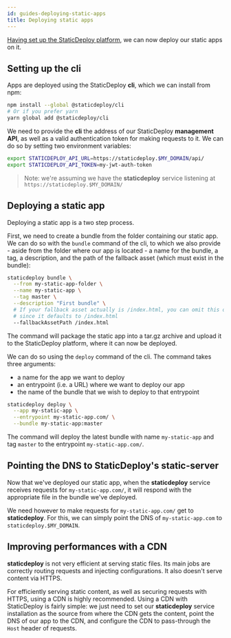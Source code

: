 ```yaml
---
id: guides-deploying-static-apps
title: Deploying static apps
---
```


[Having set up the StaticDeploy platform](/docs/guides-deploying-staticdeploy-with-docker),
we can now deploy our static apps on it.

## Setting up the cli

Apps are deployed using the StaticDeploy **cli**, which we can install from npm:

```sh
npm install --global @staticdeploy/cli
# Or if you prefer yarn
yarn global add @staticdeploy/cli
```

We need to provide the **cli** the address of our StaticDeploy **management
API**, as well as a valid authentication token for making requests to it. We can
do so by setting two environment variables:

```sh
export STATICDEPLOY_API_URL=https://staticdeploy.$MY_DOMAIN/api/
export STATICDEPLOY_API_TOKEN=my-jwt-auth-token
```

> Note: we're assuming we have the **staticdeploy** service listening at
> `https://staticdeploy.$MY_DOMAIN/`

## Deploying a static app

Deploying a static app is a two step process.

First, we need to create a bundle from the folder containing our static app. We
can do so with the `bundle` command of the cli, to which we also provide - aside
from the folder where our app is located - a name for the bundle, a tag, a
description, and the path of the fallback asset (which must exist in the
bundle):

```sh
staticdeploy bundle \
  --from my-static-app-folder \
  --name my-static-app \
  --tag master \
  --description "First bundle" \
  # If your fallback asset actually is /index.html, you can omit this option
  # since it defaults to /index.html
  --fallbackAssetPath /index.html
```

The command will package the static app into a tar.gz archive and upload it to
the StaticDeploy platform, where it can now be deployed.

We can do so using the `deploy` command of the cli. The command takes three
arguments:

- a name for the app we want to deploy
- an entrypoint (i.e. a URL) where we want to deploy our app
- the name of the bundle that we wish to deploy to that entrypoint

```sh
staticdeploy deploy \
  --app my-static-app \
  --entrypoint my-static-app.com/ \
  --bundle my-static-app:master
```

The command will deploy the latest bundle with name `my-static-app` and tag
`master` to the entrypoint `my-static-app.com/`.

## Pointing the DNS to StaticDeploy's static-server

Now that we've deployed our static app, when the **staticdeploy** service
receives requests for `my-static-app.com/`, it will respond with the appropriate
file in the bundle we've deployed.

We need however to make requests for `my-static-app.com/` get to
**staticdeploy**. For this, we can simply point the DNS of `my-static-app.com`
to `staticdeploy.$MY_DOMAIN`.

## Improving performances with a CDN

**staticdeploy** is not very efficient at serving static files. Its main jobs
are correctly routing requests and injecting configurations. It also doesn't
serve content via HTTPS.

For efficiently serving static content, as well as securing requests with HTTPS,
using a CDN is highly recommended. Using a CDN with StaticDeploy is fairly
simple: we just need to set our **staticdeploy** service installation as the
source from where the CDN gets the content, point the DNS of our app to the CDN,
and configure the CDN to pass-through the `Host` header of requests.
